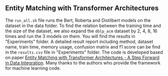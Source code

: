 ## Entity Matching with Transformer Architectures

The ```run_all.sh``` file runs the Bert, Roberta and Distilbert models on the dataset in the data folder. To find the relation between the training time and the size of the dataset, we also expand the ```dblp_acm``` dataset by 2, 4, 8, 16 times and run the 3 models on them.
You will find the results in "Experiments" folder. A detailed result report including method, dataset name, train time, memory usage, confusion matrix and f1 score can be find in the ```results.csv``` file in "Experiments" folder.
The code is developed based on paper [Entity Matching with Transformer Architectures - A Step Forward in Data Integration](https://openproceedings.org/2020/conf/edbt/paper_205.pdf). Many thanks to the authors who provide the framework for machine learning code.
